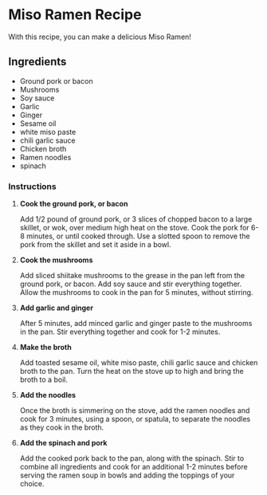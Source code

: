 # Miso Ramen Recipe
With this recipe, you can make a delicious Miso Ramen!

## Ingredients

- Ground pork or bacon
- Mushrooms
- Soy sauce 
- Garlic 
- Ginger 
- Sesame oil
- white miso paste
- chili garlic sauce 
- Chicken broth 
- Ramen noodles
- spinach 

### Instructions

1. **Cook the ground pork, or bacon**

    Add 1/2 pound of ground pork, or 3 slices of chopped bacon to a large skillet, or wok, over medium high heat on the stove. Cook the pork for 6-8 minutes, or until cooked through. Use a slotted spoon to remove the pork from the skillet and set it aside in a bowl.

2. **Cook the mushrooms**

   Add sliced shiitake mushrooms to the grease in the pan left from the ground pork, or bacon. Add soy sauce and stir everything together. Allow the mushrooms to cook in the pan for 5 minutes, without stirring.

3. **Add garlic and ginger**

    After 5 minutes, add minced garlic and ginger paste to the mushrooms in the pan. Stir everything together and cook for 1-2 minutes.

4. **Make the broth**

    Add toasted sesame oil, white miso paste, chili garlic sauce and chicken broth to the pan. Turn the heat on the stove up to high and bring the broth to a boil.
    
5. **Add the noodles** 

    Once the broth is simmering on the stove, add the ramen noodles and cook for 3 minutes, using a spoon, or spatula, to separate the noodles as they cook in the broth.

6. **Add the spinach and pork** 

     Add the cooked pork back to the pan, along with the spinach. Stir to combine all ingredients and cook for an additional 1-2 minutes before serving the ramen soup in bowls and adding the toppings of your choice.